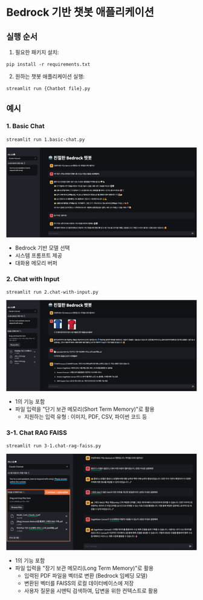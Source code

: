 # Bedrock 기반 챗봇 애플리케이션


## 실행 순서

1. 필요한 패키지 설치:
```
pip install -r requirements.txt
```

2. 원하는 챗봇 애플리케이션 실행:
```
streamlit run {Chatbot file}.py
```

## 예시

### 1. **Basic Chat**
```
streamlit run 1.basic-chat.py
```
![Basic Chat](./images/1.basic-chat.png)
- Bedrock 기반 모델 선택
- 시스템 프롬프트 제공
- 대화용 메모리 버퍼


### 2. **Chat with Input**
```
streamlit run 2.chat-with-input.py
```
![Chat with Input](./images/2.chat-with-input.png)
- 1의 기능 포함
- 파일 입력을 "단기 보관 메모리(Short Term Memory)"로 활용
    - 지원하는 입력 유형 : 이미지, PDF, CSV, 파이썬 코드 등


### 3-1. **Chat RAG FAISS**
```
streamlit run 3-1.chat-rag-faiss.py
```
![Chat RAG FAISS](./images/3.chat-rag-faiss.png)
- 1의 기능 포함
- 파일 입력을 "장기 보관 메모리(Long Term Memory)"로 활용
    - 입력된 PDF 파일을 벡터로 변환 (Bedrock 임베딩 모델)
    - 변환된 벡터를 FAISS의 로컬 데이터베이스에 저장
    - 사용자 질문을 시맨틱 검색하여, 답변을 위한 컨텍스트로 활용